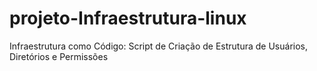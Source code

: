 # projeto-Infraestrutura-linux
Infraestrutura como Código: Script de Criação de Estrutura de Usuários, Diretórios e Permissões
